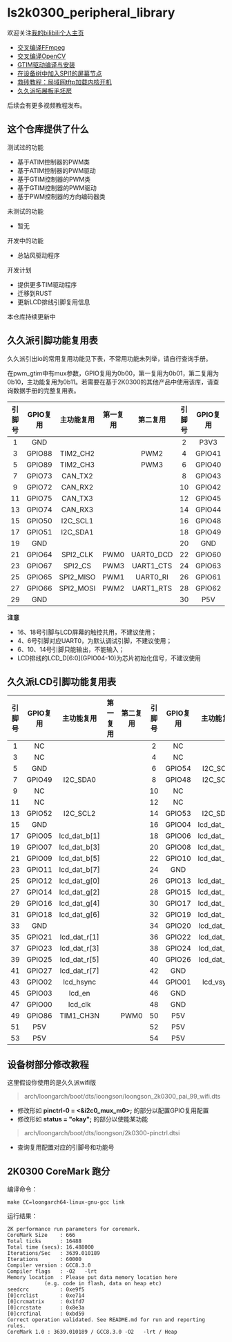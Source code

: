 <!--
 * @Author: ilikara 3435193369@qq.com
 * @Date: 2024-11-30 12:24:30
 * @LastEditors: ilikara 3435193369@qq.com
 * @LastEditTime: 2024-12-12 09:13:40
 * @FilePath: /ls2k0300_peripheral_library/README.md
 * @Description: github README
 * 
 * Copyright (c) 2024 by ilikara 3435193369@qq.com, All Rights Reserved. 
-->
# ls2k0300_peripheral_library

欢迎关注[我的bilibili个人主页](https://space.bilibili.com/317252912)
- [交叉编译FFmpeg](https://www.bilibili.com/opus/1006195805380411430)
- [交叉编译OpenCV](https://www.bilibili.com/video/BV1Q2zbYrEvS/)
- [GTIM驱动编译与安装](https://www.bilibili.com/video/BV1Ddi2YmESo/)
- [在设备树中加入SPI1的屏幕节点](https://bbs.ctcisz.com/forum.php?mod=viewthread&tid=142)
- [救砖教程：局域网tftp加载内核开机](https://www.bilibili.com/video/BV1hvqJY3EWu/)
- [久久派拓展板毛坯房](https://oshwhub.com/ilikara/jiu-jiu-pai-tuo-zhan-ban-ban-kuang)

后续会有更多视频教程发布。

## 这个仓库提供了什么

测试过的功能
- 基于ATIM控制器的PWM类
- 基于ATIM控制器的PWM驱动
- 基于GTIM控制器的PWM类
- 基于GTIM控制器的PWM驱动
- 基于PWM控制器的方向编码器类

未测试的功能
- 暂无

开发中的功能
- 总钻风驱动程序

开发计划
- 提供更多TIM驱动程序
- 迁移到RUST
- 更新LCD排线引脚复用信息

本仓库持续更新中

## 久久派引脚功能复用表
久久派引出io的常用复用功能见下表，不常用功能未列举，请自行查询手册。

在pwm_gtim中有mux参数，GPIO复用为0b00，第一复用为0b01，第二复用为0b10，主功能复用为0b11。若需要在基于2K0300的其他产品中使用该库，请查询数据手册的完整复用表。

|引脚号|GPIO复用|主功能复用|第一复用|第二复用|引脚号|GPIO复用|主功能复用|第一复用|第二复用|
|:---:|:---:|:---:|:---:|:---:|:---:|:---:|:---:|:---:|:---:|
|1|GND||||2|P3V3||||
|3|GPIO88|TIM2_CH2||PWM2|4|GPIO41|UART0_TX|||
|5|GPIO89|TIM2_CH3||PWM3|6|GPIO40|UART0_RX|||
|7|GPIO73|CAN_TX2|||8|GPIO43|UART1_TX|||
|9|GPIO72|CAN_RX2|||10|GPIO42|UART1_RX|||
|11|GPIO75|CAN_TX3|||12|GPIO45|UART2_TX|||
|13|GPIO74|CAN_RX3|||14|GPIO44|UART2_RX|||
|15|GPIO50|I2C_SCL1|||16|GPIO48|I2C_SCL0|||
|17|GPIO51|I2C_SDA1|||18|GPIO49|I2C_SDA0|||
|19|GND||||20|GND||||
|21|GPIO64|SPI2_CLK|PWM0|UART0_DCD|22|GPIO60|SPI1_CLK|I2C_SCL0|UART0_RTS|
|23|GPIO67|SPI2_CS|PWM3|UART1_CTS|24|GPIO63|SPI1_CS|I2C_SDA1|UART0_CTR|
|25|GPIO65|SPI2_MISO|PWM1|UART0_RI|26|GPIO61|SPI1_MISO|I2C_SDA0|UART0_CTS|
|27|GPIO66|SPI2_MOSI|PWM2|UART1_RTS|28|GPIO62|SPI1_MOSI|I2C_SCL1|UART0_DSR|
|29|GND||||30|P5V||||

**注意**
- 16、18号引脚与LCD屏幕的触控共用，不建议使用；
- 4、6号引脚对应UART0，为默认调试引脚，不建议使用；
- 6、10、14号引脚只能输出，不能输入；
- LCD排线的LCD_D\[6:0\](GPIO04-10)为芯片初始化信号，不建议使用

## 久久派LCD引脚功能复用表
|引脚号|GPIO复用|主功能复用|第一复用|第二复用|引脚号|GPIO复用|主功能复用|第一复用|第二复用|
|:---:|:---:|:---:|:---:|:---:|:---:|:---:|:---:|:---:|:---:|
|1|NC||||2|NC||||
|3|NC||||4|NC||||
|5|GND||||6|GPIO54|I2C_SCL3|||
|7|GPIO49|I2C_SDA0|||8|GPIO48|I2C_SCL0|||
|9|NC||||10|NC||||
|11|NC||||12|NC||||
|13|GPIO52|I2C_SCL2|||14|GPIO53|I2C_SDA2|||
|15|GND||||16|GPIO04|lcd_dat_b[0]|||
|17|GPIO05|lcd_dat_b[1]|||18|GPIO06|lcd_dat_b[2]|||
|19|GPIO07|lcd_dat_b[3]|||20|GPIO08|lcd_dat_b[4]|||
|21|GPIO09|lcd_dat_b[5]|||22|GPIO10|lcd_dat_b[6]|||
|23|GPIO11|lcd_dat_b[7]|||24|GND||||
|25|GPIO12|lcd_dat_g[0]|||26|GPIO13|lcd_dat_g[1]|||
|27|GPIO14|lcd_dat_g[2]|||28|GPIO15|lcd_dat_g[3]|||
|29|GPIO16|lcd_dat_g[4]|||30|GPIO17|lcd_dat_g[5]|||
|31|GPIO18|lcd_dat_g[6]|||32|GPIO19|lcd_dat_g[7]|||
|33|GND||||34|GPIO20|lcd_dat_r[0]|||
|35|GPIO21|lcd_dat_r[1]|||36|GPIO22|lcd_dat_r[2]|||
|37|GPIO23|lcd_dat_r[3]|||38|GPIO24|lcd_dat_r[4]|||
|39|GPIO25|lcd_dat_r[5]|||40|GPIO26|lcd_dat_r[6]|||
|41|GPIO27|lcd_dat_r[7]|||42|GND||||
|43|GPIO02|lcd_hsync|||44|GPIO01|lcd_vsync|||
|45|GPIO03|lcd_en|||46|GND||||
|47|GPIO00|lcd_clk|||48|GND||||
|49|GPIO86|TIM1_CH3N||PWM0|50|P5V||||
|51|P5V||||52|P5V||||
|53|P5V||||54|P5V||||


## 设备树部分修改教程

这里假设你使用的是久久派wifi版
>arch/loongarch/boot/dts/loongson/loongson_2k0300_pai_99_wifi.dts

- 修改形如 **pinctrl-0 = <&i2c0_mux_m0>;** 的部分以配置GPIO复用配置
- 修改形如 **status = "okay";** 的部分以使能某功能

>arch/loongarch/boot/dts/loongson/2k0300-pinctrl.dtsi

- 查询复用配置对应的引脚号和功能号

## 2K0300 CoreMark 跑分

编译命令：
```
make CC=loongarch64-linux-gnu-gcc link
```
运行结果：
```
2K performance run parameters for coremark.
CoreMark Size    : 666
Total ticks      : 16488
Total time (secs): 16.488000
Iterations/Sec   : 3639.010189
Iterations       : 60000
Compiler version : GCC8.3.0
Compiler flags   : -O2   -lrt
Memory location  : Please put data memory location here
			(e.g. code in flash, data on heap etc)
seedcrc          : 0xe9f5
[0]crclist       : 0xe714
[0]crcmatrix     : 0x1fd7
[0]crcstate      : 0x8e3a
[0]crcfinal      : 0xbd59
Correct operation validated. See README.md for run and reporting rules.
CoreMark 1.0 : 3639.010189 / GCC8.3.0 -O2   -lrt / Heap
```
